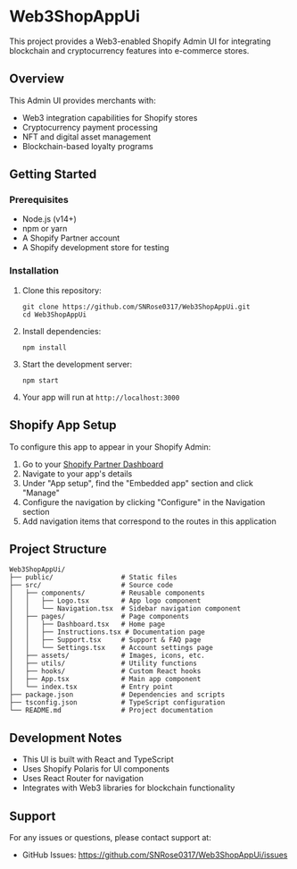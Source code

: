 # Web3ShopAppUi

This project provides a Web3-enabled Shopify Admin UI for integrating blockchain and cryptocurrency features into e-commerce stores.

## Overview

This Admin UI provides merchants with:

- Web3 integration capabilities for Shopify stores
- Cryptocurrency payment processing
- NFT and digital asset management
- Blockchain-based loyalty programs

## Getting Started

### Prerequisites

- Node.js (v14+)
- npm or yarn
- A Shopify Partner account
- A Shopify development store for testing

### Installation

1. Clone this repository:
   ```
   git clone https://github.com/SNRose0317/Web3ShopAppUi.git
   cd Web3ShopAppUi
   ```

2. Install dependencies:
   ```
   npm install
   ```

3. Start the development server:
   ```
   npm start
   ```

4. Your app will run at `http://localhost:3000`

## Shopify App Setup

To configure this app to appear in your Shopify Admin:

1. Go to your [Shopify Partner Dashboard](https://partners.shopify.com)
2. Navigate to your app's details
3. Under "App setup", find the "Embedded app" section and click "Manage"
4. Configure the navigation by clicking "Configure" in the Navigation section
5. Add navigation items that correspond to the routes in this application

## Project Structure

```
Web3ShopAppUi/
├── public/                 # Static files
├── src/                    # Source code
│   ├── components/         # Reusable components
│   │   ├── Logo.tsx        # App logo component
│   │   └── Navigation.tsx  # Sidebar navigation component
│   ├── pages/              # Page components
│   │   ├── Dashboard.tsx   # Home page
│   │   ├── Instructions.tsx # Documentation page
│   │   ├── Support.tsx     # Support & FAQ page
│   │   └── Settings.tsx    # Account settings page
│   ├── assets/             # Images, icons, etc.
│   ├── utils/              # Utility functions
│   ├── hooks/              # Custom React hooks
│   ├── App.tsx             # Main app component
│   └── index.tsx           # Entry point
├── package.json            # Dependencies and scripts
├── tsconfig.json           # TypeScript configuration
└── README.md               # Project documentation
```

## Development Notes

- This UI is built with React and TypeScript
- Uses Shopify Polaris for UI components
- Uses React Router for navigation
- Integrates with Web3 libraries for blockchain functionality

## Support

For any issues or questions, please contact support at:

- GitHub Issues: https://github.com/SNRose0317/Web3ShopAppUi/issues
